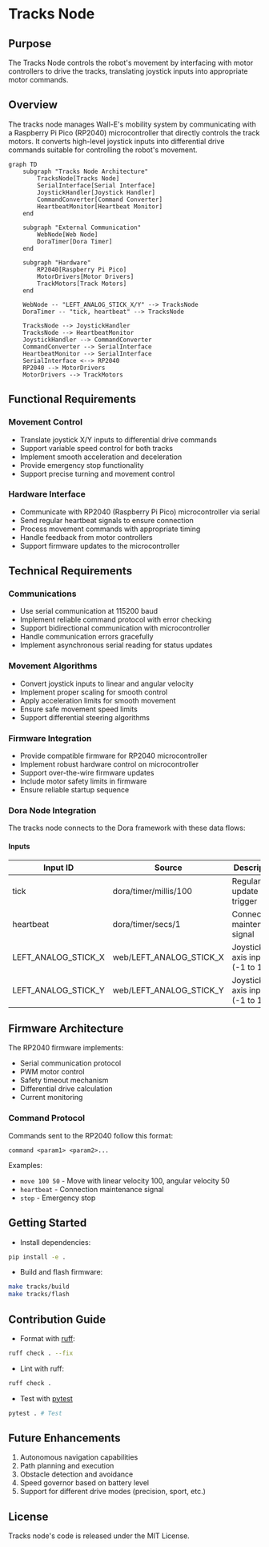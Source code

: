 # Tracks Node

## Purpose
The Tracks Node controls the robot's movement by interfacing with motor controllers to drive the tracks, translating joystick inputs into appropriate motor commands.

## Overview
The tracks node manages Wall-E's mobility system by communicating with a Raspberry Pi Pico (RP2040) microcontroller that directly controls the track motors. It converts high-level joystick inputs into differential drive commands suitable for controlling the robot's movement.

```mermaid
graph TD
    subgraph "Tracks Node Architecture"
        TracksNode[Tracks Node]
        SerialInterface[Serial Interface]
        JoystickHandler[Joystick Handler]
        CommandConverter[Command Converter]
        HeartbeatMonitor[Heartbeat Monitor]
    end

    subgraph "External Communication"
        WebNode[Web Node]
        DoraTimer[Dora Timer]
    end

    subgraph "Hardware"
        RP2040[Raspberry Pi Pico]
        MotorDrivers[Motor Drivers]
        TrackMotors[Track Motors]
    end

    WebNode -- "LEFT_ANALOG_STICK_X/Y" --> TracksNode
    DoraTimer -- "tick, heartbeat" --> TracksNode

    TracksNode --> JoystickHandler
    TracksNode --> HeartbeatMonitor
    JoystickHandler --> CommandConverter
    CommandConverter --> SerialInterface
    HeartbeatMonitor --> SerialInterface
    SerialInterface <--> RP2040
    RP2040 --> MotorDrivers
    MotorDrivers --> TrackMotors
```

## Functional Requirements

### Movement Control
- Translate joystick X/Y inputs to differential drive commands
- Support variable speed control for both tracks
- Implement smooth acceleration and deceleration
- Provide emergency stop functionality
- Support precise turning and movement control

### Hardware Interface
- Communicate with RP2040 (Raspberry Pi Pico) microcontroller via serial
- Send regular heartbeat signals to ensure connection
- Process movement commands with appropriate timing
- Handle feedback from motor controllers
- Support firmware updates to the microcontroller

## Technical Requirements

### Communications
- Use serial communication at 115200 baud
- Implement reliable command protocol with error checking
- Support bidirectional communication with microcontroller
- Handle communication errors gracefully
- Implement asynchronous serial reading for status updates

### Movement Algorithms
- Convert joystick inputs to linear and angular velocity
- Implement proper scaling for smooth control
- Apply acceleration limits for smooth movement
- Ensure safe movement speed limits
- Support differential steering algorithms

### Firmware Integration
- Provide compatible firmware for RP2040 microcontroller
- Implement robust hardware control on microcontroller
- Support over-the-wire firmware updates
- Include motor safety limits in firmware
- Ensure reliable startup sequence

### Dora Node Integration

The tracks node connects to the Dora framework with these data flows:

#### Inputs
| Input ID             | Source                | Description                     |
|----------------------|----------------------|---------------------------------|
| tick                 | dora/timer/millis/100 | Regular update trigger          |
| heartbeat            | dora/timer/secs/1    | Connection maintenance signal   |
| LEFT_ANALOG_STICK_X  | web/LEFT_ANALOG_STICK_X | Joystick X-axis input (-1 to 1) |
| LEFT_ANALOG_STICK_Y  | web/LEFT_ANALOG_STICK_Y | Joystick Y-axis input (-1 to 1) |

## Firmware Architecture

The RP2040 firmware implements:
- Serial communication protocol
- PWM motor control
- Safety timeout mechanism
- Differential drive calculation
- Current monitoring

### Command Protocol
Commands sent to the RP2040 follow this format:
```
command <param1> <param2>...
```

Examples:
- `move 100 50` - Move with linear velocity 100, angular velocity 50
- `heartbeat` - Connection maintenance signal
- `stop` - Emergency stop

## Getting Started

- Install dependencies:
```bash
pip install -e .
```

- Build and flash firmware:
```bash
make tracks/build
make tracks/flash
```

## Contribution Guide

- Format with [ruff](https://docs.astral.sh/ruff/):
```bash
ruff check . --fix
```

- Lint with ruff:
```bash
ruff check .
```

- Test with [pytest](https://github.com/pytest-dev/pytest)
```bash
pytest . # Test
```

## Future Enhancements
1. Autonomous navigation capabilities
2. Path planning and execution
3. Obstacle detection and avoidance
4. Speed governor based on battery level
5. Support for different drive modes (precision, sport, etc.)

## License
Tracks node's code is released under the MIT License.